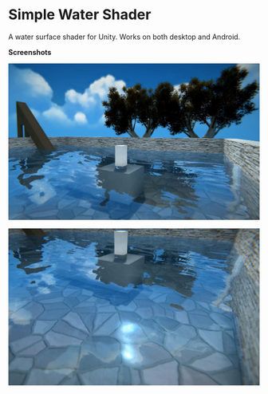 # Simple Water Shader

A water surface shader for Unity. Works on both desktop and Android.



**Screenshots**

![Alt Text](/README_pix/Screenshot_1.png)

![Alt Text](/README_pix/Screenshot_2.png)